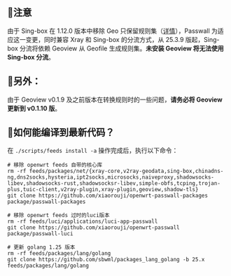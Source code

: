 ## :mega:注意
由于 Sing-box 在 1.12.0 版本中移除 Geo 只保留规则集（[详情](https://sing-box.sagernet.org/zh/deprecated/#geoip)），Passwall 为适应这一变更，同时兼容 Xray 和 Sing-box 的分流方式，从 25.3.9 版起，Sing-box 分流将依赖 Geoview 从 Geofile 生成规则集。**未安装 Geoview 将无法使用 Sing-box 分流**。  

## 📌另外：
由于 Geoview v0.1.9 及之前版本在转换规则时的一些问题，**请务必将 Geoview 更新到 v0.1.10 版**。

## 📌如何能编译到最新代码？

在 `./scripts/feeds install -a` 操作完成后，执行以下命令：

```shell
# 移除 openwrt feeds 自带的核心库
rm -rf feeds/packages/net/{xray-core,v2ray-geodata,sing-box,chinadns-ng,dns2socks,hysteria,ipt2socks,microsocks,naiveproxy,shadowsocks-libev,shadowsocks-rust,shadowsocksr-libev,simple-obfs,tcping,trojan-plus,tuic-client,v2ray-plugin,xray-plugin,geoview,shadow-tls}
git clone https://github.com/xiaorouji/openwrt-passwall-packages package/passwall-packages

# 移除 openwrt feeds 过时的luci版本
rm -rf feeds/luci/applications/luci-app-passwall
git clone https://github.com/xiaorouji/openwrt-passwall package/passwall-luci

# 更新 golang 1.25 版本
rm -rf feeds/packages/lang/golang
git clone https://github.com/sbwml/packages_lang_golang -b 25.x feeds/packages/lang/golang
```
